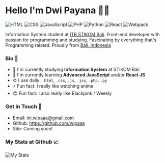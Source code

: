 # Hello I'm Dwi Payana 👋🏻

![HTML][url-badge-html]
![CSS][url-badge-css]
![JavaScript][url-badge-javascript]
![PHP][url-badge-php]
![Python][url-badge-python]
![React][url-badge-react]
![Webpack][url-badge-webpack]

Information System student at [ITB STIKOM Bali][url-university]. 
Front-end developer with passion for programming and studying.
Fascinating by everything that's Programming related.
Proudly from [Bali, Indonesia][url-map]

### Bio 🧾

- 🔭 I'm currently studying **Information System** at STIKOM Bali
- 🌱 I'm currently learning **Advanced JavaScript** and/or **React JS**
- ⚙️ I use daily: `.html`, `.css`, `.js`, `.jsx`, `.php`, `.py`
- ⚡ Fun fact: I really like watching anime
- 😍 Fun fact: I also really like Blackpink / Weekly 

### Get in Touch 📧

- Email: ini.wipaaa@gmail.com
- Github: https://github.com/wipaaa
- Site: Coming soon!

### My Stats at Github 📈

![My Stats][url-asset-stats]

[url-asset-stats]: https://github-readme-stats.vercel.app/api?username=wipaaa&show_icons=true&hide_border=true&theme=dark

[url-badge-html]: https://img.shields.io/badge/HTML-Intermediate-orange
[url-badge-css]: https://img.shields.io/badge/CSS-Intermediate-blue
[url-badge-javascript]: https://img.shields.io/badge/JavaScript-Intermediate-yellow
[url-badge-php]: https://img.shields.io/badge/PHP-Intermediate-blue
[url-badge-python]: https://img.shields.io/badge/Python-Beginner-cyan
[url-badge-react]: https://img.shields.io/badge/React-Beginner-limegreen
[url-badge-webpack]: https://img.shields.io/badge/Webpack-Beginner-lightblue

[url-map]: https://goo.gl/maps/kfQTAYw1PDgvb51n9
[url-university]: https://stikom-bali.ac.id/
